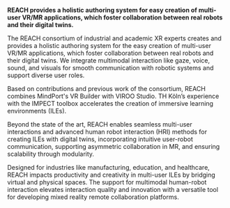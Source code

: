 <!--<TITLE>REACH Joint Project - Remote Enhanced Asymmetric Collaboration for Human-Robot Interaction<TITLE> -->
<!--<PARTNERS>MindPort GmbH,TH Köln - Computer Graphics Group,TH Köln - Cologne Game Lab<PARTNERS> -->
<!--<IMAGE>/files/mds/imgs/REACH.png<IMAGE> -->
<!--<TIME>2024 - now<TIME> -->

**REACH provides a holistic authoring system for easy creation of multi-user VR/MR applications, which foster collaboration between real robots and their digital twins.**

The REACH consortium of industrial and academic XR experts creates and provides a holistic authoring system for the easy creation of multi-user VR/MR applications, which foster collaboration between real robots and their digital twins. We integrate multimodal interaction like gaze, voice, sound, and visuals for smooth communication with robotic systems and support diverse user roles.

Based on contributions and previous work of the consortium, REACH combines MindPort's VR Builder with VIROO Studio. TH Köln’s experience with the IMPECT toolbox accelerates the creation of immersive learning environments (ILEs).

Beyond the state of the art, REACH enables seamless multi-user interactions and advanced human robot interaction (HRI) methods for creating ILEs with digital twins, incorporating intuitive user-robot communication, supporting asymmetric collaboration in MR, and ensuring scalability through modularity.

Designed for industries like manufacturing, education, and healthcare, REACH impacts productivity and creativity in multi-user ILEs by bridging virtual and physical spaces. The support for multimodal human-robot interaction elevates interaction quality and innovation with a versatile tool for developing mixed reality remote collaboration platforms.
